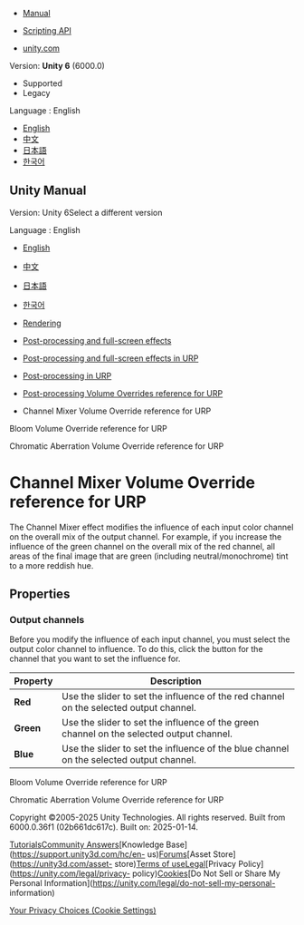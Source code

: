 [](https://docs.unity3d.com)

  * [Manual](../Manual/index.html)
  * [Scripting API](../ScriptReference/index.html)

  * [unity.com](https://unity.com/)

Version: **Unity 6** (6000.0)

  * Supported
  * Legacy

Language : English

  * [English](/Manual/urp/Post-Processing-Channel-Mixer.html)
  * [中文](/cn/current/Manual/urp/Post-Processing-Channel-Mixer.html)
  * [日本語](/ja/current/Manual/urp/Post-Processing-Channel-Mixer.html)
  * [한국어](/kr/current/Manual/urp/Post-Processing-Channel-Mixer.html)

[](https://docs.unity3d.com)

## Unity Manual

Version: Unity 6Select a different version

Language : English

  * [English](/Manual/urp/Post-Processing-Channel-Mixer.html)
  * [中文](/cn/current/Manual/urp/Post-Processing-Channel-Mixer.html)
  * [日本語](/ja/current/Manual/urp/Post-Processing-Channel-Mixer.html)
  * [한국어](/kr/current/Manual/urp/Post-Processing-Channel-Mixer.html)

  * [Rendering](../rendering-and-post-processing.html)
  * [Post-processing and full-screen effects](../post-processing-and-full-screen-effects.html)
  * [Post-processing and full-screen effects in URP](../urp/post-processing-and-full-screen-effects-urp.html)
  * [Post-processing in URP](../urp/post-processing-in-urp.html)
  * [Post-processing Volume Overrides reference for URP](../urp/EffectList.html)
  * Channel Mixer Volume Override reference for URP

[](../urp/post-processing-bloom.html)

Bloom Volume Override reference for URP

[](../urp/post-processing-chromatic-aberration.html)

Chromatic Aberration Volume Override reference for URP

# Channel Mixer Volume Override reference for URP

The Channel Mixer effect modifies the influence of each input color channel on
the overall mix of the output channel. For example, if you increase the
influence of the green channel on the overall mix of the red channel, all
areas of the final image that are green (including neutral/monochrome) tint to
a more reddish hue.

## Properties

### Output channels

Before you modify the influence of each input channel, you must select the
output color channel to influence. To do this, click the button for the
channel that you want to set the influence for.

**Property** | **Description**  
---|---  
**Red** | Use the slider to set the influence of the red channel on the selected output channel.  
**Green** | Use the slider to set the influence of the green channel on the selected output channel.  
**Blue** | Use the slider to set the influence of the blue channel on the selected output channel.  
  
[](../urp/post-processing-bloom.html)

Bloom Volume Override reference for URP

[](../urp/post-processing-chromatic-aberration.html)

Chromatic Aberration Volume Override reference for URP

Copyright ©2005-2025 Unity Technologies. All rights reserved. Built from
6000.0.36f1 (02b661dc617c). Built on: 2025-01-14.

[Tutorials](https://learn.unity.com/)[Community
Answers](https://answers.unity3d.com)[Knowledge
Base](https://support.unity3d.com/hc/en-
us)[Forums](https://forum.unity3d.com)[Asset Store](https://unity3d.com/asset-
store)[Terms of
use](https://docs.unity3d.com/Manual/TermsOfUse.html)[Legal](https://unity.com/legal)[Privacy
Policy](https://unity.com/legal/privacy-
policy)[Cookies](https://unity.com/legal/cookie-policy)[Do Not Sell or Share
My Personal Information](https://unity.com/legal/do-not-sell-my-personal-
information)

[Your Privacy Choices (Cookie Settings)](javascript:void\(0\);)

